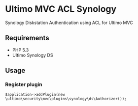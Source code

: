 # Ultimo MVC ACL Synology
Synology Diskstation Authentication using ACL for Ultimo MVC

## Requirements
* PHP 5.3
* Ultimo Synology DS

## Usage
### Register plugin
	$application->addPlugin(new \ultimo\security\mvc\plugins\synology\ds\Authorizer());